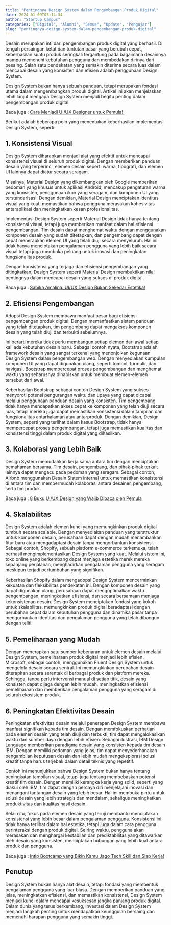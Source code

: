 ```yaml
---
title: "Pentingnya Design System dalam Pengembangan Produk Digital"
date: 2024-01-09T03:14:34
author: "Startup Campus"
categories: ["Digital", "Alumni", "Semua", "Update", "Pengajar"]
slug: "pentingnya-design-system-dalam-pengembangan-produk-digital"
---
```


Desain merupakan inti dari pengembangan produk digital yang berhasil. Di tengah persaingan ketat dan tuntutan pasar yang berubah cepat, keberhasilan suatu produk seringkali tergantung pada bagaimana desainnya mampu memenuhi kebutuhan pengguna dan membedakan dirinya dari pesaing. Salah satu pendekatan yang semakin diterima secara luas dalam mencapai desain yang konsisten dan efisien adalah penggunaan Design System.

Design System bukan hanya sebuah panduan, tetapi merupakan fondasi utama dalam mengembangkan produk digital. Artikel ini akan menjelaskan lebih lanjut mengapa Design System menjadi begitu penting dalam pengembangan produk digital.

Baca juga : [Cara Menjadi UI/UX Designer untuk Pemula! ](https://www.startupcampus.id/blog/cara-menjadi-ui-ux-designer-untuk-pemula/)

Berikut adalah beberapa poin yang menentukan keberhasilan implementasi Design System, seperti:

## 1. Konsistensi Visual

Design System diharapkan menjadi alat yang efektif untuk mencapai konsistensi visual di seluruh produk digital. Dengan memberikan panduan desain yang terperinci, elemen desain seperti warna, tipografi, dan elemen UI lainnya dapat diatur secara seragam. 

Misalnya, Material Design yang dikembangkan oleh Google memberikan pedoman yang khusus untuk aplikasi Android, mencakup pengaturan warna yang konsisten, penggunaan ikon yang seragam, dan komponen UI yang terstandarisasi. Dengan demikian, Material Design menciptakan identitas visual yang kuat, memastikan bahwa pengguna merasakan kohesivitas antaraplikasi dan meningkatkan kesan profesionalitas.

Implementasi Design System seperti Material Design tidak hanya tentang konsistensi visual, tetapi juga memberikan manfaat dalam hal efisiensi pengembangan. Tim desain dapat menghemat waktu dengan menggunakan komponen desain yang sudah ditetapkan, dan pengembang dapat dengan cepat menerapkan elemen UI yang telah diuji secara menyeluruh. Hal ini tidak hanya menciptakan pengalaman pengguna yang lebih baik secara visual tetapi juga membuka peluang untuk inovasi dan peningkatan fungsionalitas produk.

Dengan konsistensi yang terjaga dan efisiensi pengembangan yang ditingkatkan, Design System seperti Material Design membuktikan nilai pentingnya dalam mencapai desain yang sukses di produk digital.

Baca juga : [Sabika Amalina: UI/UX Design Bukan Sekedar Estetika!](https://www.startupcampus.id/blog/sabika-amalina-ui-ux-design-bukan-sekedar-estetika/)

## 2. Efisiensi Pengembangan

Adopsi Design System membawa manfaat besar bagi efisiensi pengembangan produk digital. Dengan memanfaatkan sistem panduan yang telah ditetapkan, tim pengembang dapat mengakses komponen desain yang telah diuji dan terbukti sebelumnya.

 Ini berarti mereka tidak perlu membangun setiap elemen dari awal setiap kali ada kebutuhan desain baru. Sebagai contoh nyata, Bootstrap adalah framework desain yang sangat terkenal yang menonjolkan kegunaan Design System dalam pengembangan web. Dengan menyediakan kumpulan komponen UI yang dapat digunakan ulang, seperti tombol, formulir, dan navigasi, Bootstrap mempercepat proses pengembangan dan menghemat waktu yang seharusnya dihabiskan untuk membuat elemen-elemen tersebut dari awal.

Keberhasilan Bootstrap sebagai contoh Design System yang sukses menyoroti potensi pengurangan waktu dan upaya yang dapat dicapai melalui penggunaan panduan desain yang konsisten. Tim pengembang tidak hanya mendapatkan akses cepat ke komponen yang telah diuji secara luas, tetapi mereka juga dapat memastikan konsistensi dalam tampilan dan fungsionalitas antarhalaman atau antarproduk. Dengan demikian, Design System, seperti yang terlihat dalam kasus Bootstrap, tidak hanya mempercepat proses pengembangan, tetapi juga memastikan kualitas dan konsistensi tinggi dalam produk digital yang dihasilkan.

## 3. Kolaborasi yang Lebih Baik

Design System memudahkan kerja sama antara tim dengan menciptakan pemahaman bersama. Tim desain, pengembang, dan pihak-pihak terkait lainnya dapat mengacu pada pedoman yang seragam. Sebagai contoh, Airbnb menggunakan Desain Sistem internal untuk memastikan konsistensi di antara tim dan mempermudah kolaborasi antara desainer, pengembang, serta tim produk.

Baca juga :[ 8 Buku UI/UX Design yang Wajib Dibaca oleh Pemula](https://www.startupcampus.id/blog/8-buku-ui-ux-design-yang-wajib-dibaca-oleh-pemula/)

## 4. Skalabilitas

Design System adalah elemen kunci yang memungkinkan produk digital tumbuh secara scalable. Dengan menyediakan panduan yang terstruktur untuk komponen desain, perusahaan dapat dengan mudah menambahkan fitur baru atau mengadaptasi desain tanpa mengorbankan konsistensi. Sebagai contoh, Shopify, sebuah platform e-commerce terkemuka, telah berhasil mengimplementasikan Design System yang kuat. Melalui sistem ini, toko online yang berkembang dapat menjaga estetika merek mereka sepanjang perjalanan, menghadirkan pengalaman pengguna yang seragam meskipun terjadi pertumbuhan yang signifikan.

Keberhasilan Shopify dalam mengadopsi Design System mencerminkan kekuatan dan fleksibilitas pendekatan ini. Dengan komponen desain yang dapat digunakan ulang, perusahaan dapat mengoptimalkan waktu pengembangan, meningkatkan efisiensi, dan secara bersamaan menjaga kekonsistenan desain. Design System menciptakan fondasi yang kokoh untuk skalabilitas, memungkinkan produk digital beradaptasi dengan perubahan cepat dalam kebutuhan pengguna dan dinamika pasar tanpa mengorbankan identitas dan pengalaman pengguna yang telah dibangun dengan teliti.

## 5. Pemeliharaan yang Mudah

Dengan menerapkan satu sumber kebenaran untuk elemen desain melalui Design System, pemeliharaan produk digital menjadi lebih efisien. Microsoft, sebagai contoh, menggunakan Fluent Design System untuk mengelola desain secara sentral. Ini memungkinkan perubahan desain diterapkan secara serentak di berbagai produk dan platform mereka. Sehingga, tanpa perlu intervensi manual di setiap titik, desain yang konsisten dapat dijaga dengan lebih mudah, meningkatkan efisiensi pemeliharaan dan memberikan pengalaman pengguna yang seragam di seluruh ekosistem produk.

## 6. Peningkatan Efektivitas Desain

Peningkatan efektivitas desain melalui penerapan Design System membawa manfaat signifikan kepada tim desain. Dengan memfokuskan perhatian pada elemen desain yang telah diuji dan terbukti, tim dapat mengalokasikan waktu dan sumber daya dengan lebih efisien. Sebagai ilustrasi, IBM Design Language memberikan paradigma desain yang konsisten kepada tim desain IBM. Dengan memiliki pedoman yang jelas, tim dapat menyederhanakan pengambilan keputusan desain dan lebih mudah mengeksplorasi solusi kreatif tanpa harus terjebak dalam detail teknis yang repetitif.

Contoh ini menunjukkan bahwa Design System bukan hanya tentang peningkatan tampilan visual, tetapi juga tentang membebaskan potensi kreatif tim desain. Dengan memiliki kerangka kerja yang solid, seperti yang diakui oleh IBM, tim dapat dengan percaya diri menjelajahi inovasi dan menangani tantangan desain yang lebih besar. Hal ini membuka pintu untuk solusi desain yang lebih strategis dan mendalam, sekaligus meningkatkan produktivitas dan kualitas hasil desain.

Selain itu, fokus pada elemen desain yang teruji membantu menciptakan konsistensi yang lebih besar dalam pengalaman pengguna. Konsistensi ini tidak hanya terlihat dalam hal estetika, tetapi juga dalam cara pengguna berinteraksi dengan produk digital. Seiring waktu, pengguna akan merasakan dan menghargai kestabilan dan prediktabilitas yang ditawarkan oleh desain yang konsisten, menciptakan hubungan yang lebih kuat antara produk dan pengguna.

Baca juga : [Intip Bootcamp yang Bikin Kamu Jago Tech Skill dan Siap Kerja!](https://www.startupcampus.id/blog/intip-bootcamp-yang-bikin-kamu-jago-tech-skill-dan-siap-kerja/)

## Penutup

Design System bukan hanya alat desain, tetapi fondasi yang membentuk pengalaman pengguna yang luar biasa. Dengan memberikan panduan yang jelas, meningkatkan efisiensi, dan memastikan konsistensi, Design System menjadi kunci dalam mencapai kesuksesan jangka panjang produk digital. Dalam dunia yang terus berkembang, investasi dalam Design System menjadi langkah penting untuk mendapatkan keunggulan bersaing dan memenuhi harapan pengguna yang semakin tinggi.